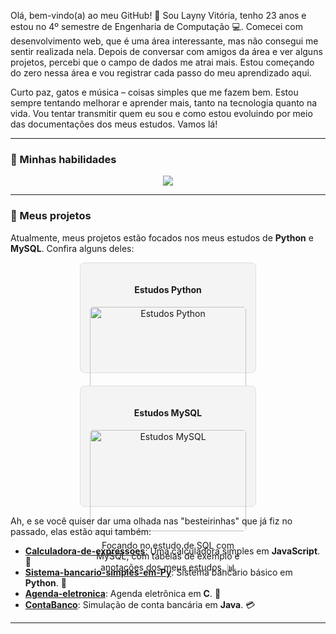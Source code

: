 Olá, bem-vindo(a) ao meu GitHub! 👋
Sou Layny Vitória, tenho 23 anos e estou no 4º semestre de Engenharia de Computação 💻. Comecei com desenvolvimento web, que é uma área interessante, mas não consegui me sentir realizada nela. Depois de conversar com amigos da área e ver alguns projetos, percebi que o campo de dados me atrai mais. Estou começando do zero nessa área e vou registrar cada passo do meu aprendizado aqui.

Curto paz, gatos e música – coisas simples que me fazem bem. Estou sempre tentando melhorar e aprender mais, tanto na tecnologia quanto na vida. Vou tentar transmitir quem eu sou e como estou evoluindo por meio das documentações dos meus estudos. Vamos lá!

---

### 🌟 Minhas habilidades
<p align="center">
  <a href="https://skillicons.dev">
    <img src="https://skillicons.dev/icons?i=html,css,js,c,react,java,py,git&theme=dark&perline=8" />
  </a>
</p>

---

### 🚀 Meus projetos

Atualmente, meus projetos estão focados nos meus estudos de **Python** e **MySQL**. Confira alguns deles:

<div style="display: flex; flex-wrap: wrap; gap: 20px; justify-content: center;">
  <div style="width: 250px; border: 1px solid #ddd; padding: 15px; border-radius: 8px; background-color: #f4f4f4; text-align: center;">
    <h4>Estudos Python</h4>
    <a href="https://github.com/laynyv/estudos-python" target="_blank">
      <img src="https://img.shields.io/badge/Project-Python-blue" alt="Estudos Python" style="width: 100%; border-radius: 5px;" />
    </a>
    <p>Revisões comentadas do básico de Python e exercícios para fixação. 🎓</p>
  </div>
  <div style="width: 250px; border: 1px solid #ddd; padding: 15px; border-radius: 8px; background-color: #f4f4f4; text-align: center;">
    <h4>Estudos MySQL</h4>
    <a href="https://github.com/laynyv/estudos-mysql" target="_blank">
      <img src="https://img.shields.io/badge/Project-MySQL-green" alt="Estudos MySQL" style="width: 100%; border-radius: 5px;" />
    </a>
    <p>Focando no estudo de SQL com MySQL, com tabelas de exemplo e anotações dos meus estudos. 📊</p>
  </div>
</div>



Ah, e se você quiser dar uma olhada nas "besteirinhas" que já fiz no passado, elas estão aqui também:

- **[Calculadora-de-expressoes](https://github.com/laynyv/Calculadora-de-expressoes)**: Uma calculadora simples em **JavaScript**. 🧮
- **[Sistema-bancario-simples-em-Py](https://github.com/laynyv/Sistema-bancario-simples-em-Py)**: Sistema bancário básico em **Python**. 💸
- **[Agenda-eletronica](https://github.com/laynyv/Agenda-eletronica)**: Agenda eletrônica em **C**. 📅
- **[ContaBanco](https://github.com/laynyv/ContaBanco)**: Simulação de conta bancária em **Java**. 💳

---
